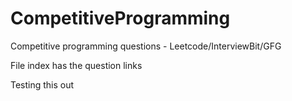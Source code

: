 # CompetitiveProgramming
Competitive programming questions - Leetcode/InterviewBit/GFG

File index has the question links

Testing this out